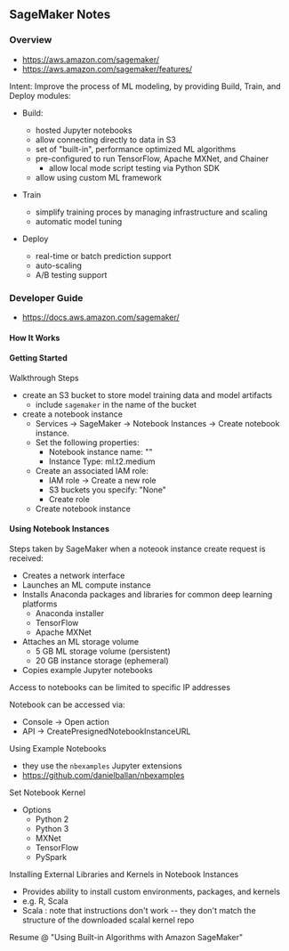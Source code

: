 ## SageMaker Notes

### Overview

* https://aws.amazon.com/sagemaker/
* https://aws.amazon.com/sagemaker/features/

Intent:  Improve the process of ML modeling, by providing Build, Train, and Deploy modules:


* Build:
  * hosted Jupyter notebooks
  * allow connecting directly to data in S3
  * set of "built-in", performance optimized ML algorithms
  * pre-configured to run TensorFlow, Apache MXNet, and Chainer
     * allow local mode script testing via Python SDK
  * allow using custom ML framework

* Train
  * simplify training proces by managing infrastructure and scaling
  * automatic model tuning

* Deploy
  * real-time or batch prediction support
  * auto-scaling
  * A/B testing support


### Developer Guide

* https://docs.aws.amazon.com/sagemaker/

#### How It Works

#### Getting Started

Walkthrough Steps

* create an S3 bucket to store model training data and model artifacts
    * include `sagemaker` in the name of the bucket
* create a notebook instance
    * Services -> SageMaker -> Notebook Instances -> Create notebook instance.
    * Set the following properties:
        * Notebook instance name: ""
        * Instance Type: ml.t2.medium
    * Create an associated IAM role:
        * IAM role -> Create a new role
        * S3 buckets you specify: "None"
        * Create role
    * Create notebook instance

#### Using Notebook Instances

Steps taken by SageMaker when a noteook instance create request is received:

* Creates a network interface
* Launches an ML compute instance
* Installs Anaconda packages and libraries for common deep learning platforms
  * Anaconda installer
  * TensorFlow
  * Apache MXNet
* Attaches an ML storage volume
  * 5 GB ML storage volume (persistent)
  * 20 GB instance storage (ephemeral)
* Copies example Jupyter notebooks

Access to notebooks can be limited to specific IP addresses

Notebook can be accessed via:

* Console -> Open action
* API -> CreatePresignedNotebookInstanceURL

Using Example Notebooks

* they use the `nbexamples` Jupyter extensions
* https://github.com/danielballan/nbexamples


Set Notebook Kernel

* Options
  * Python 2
  * Python 3
  * MXNet
  * TensorFlow
  * PySpark
  
Installing External Libraries and Kernels in Notebook Instances

* Provides ability to install custom environments, packages, and kernels
* e.g. R, Scala
* Scala : note that instructions don't work -- they don't match the structure of the downloaded scalal kernel repo


Resume @ "Using Built-in Algorithms with Amazon SageMaker"
